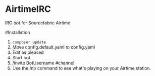 AirtimeIRC
==========
IRC bot for Sourcefabric Airtime 

#Installation  
  
1. ```composer update``` 
2. Move config.default.yaml to config.yaml  
3. Edit as pleased  
4. Start bot  
5. /invite BotUsername #channel  
6. Use the !np command to see what's playing on your Airtime station.
